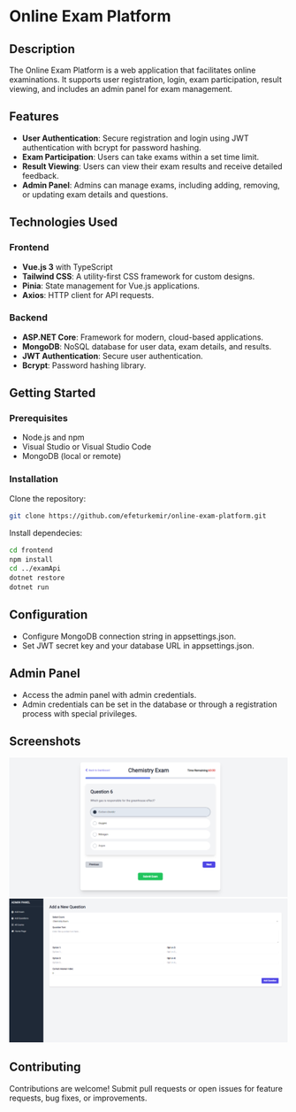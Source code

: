 # Online Exam Platform

## Description
The Online Exam Platform is a web application that facilitates online examinations. It supports user registration, login, exam participation, result viewing, and includes an admin panel for exam management.

## Features
- **User Authentication**: Secure registration and login using JWT authentication with bcrypt for password hashing.
- **Exam Participation**: Users can take exams within a set time limit.
- **Result Viewing**: Users can view their exam results and receive detailed feedback.
- **Admin Panel**: Admins can manage exams, including adding, removing, or updating exam details and questions.

## Technologies Used
### Frontend
- **Vue.js 3** with TypeScript
- **Tailwind CSS**: A utility-first CSS framework for custom designs.
- **Pinia**: State management for Vue.js applications.
- **Axios**: HTTP client for API requests.

### Backend
- **ASP.NET Core**: Framework for modern, cloud-based applications.
- **MongoDB**: NoSQL database for user data, exam details, and results.
- **JWT Authentication**: Secure user authentication.
- **Bcrypt**: Password hashing library.

## Getting Started
### Prerequisites
- Node.js and npm
- Visual Studio or Visual Studio Code
- MongoDB (local or remote)

### Installation
Clone the repository:
```bash
git clone https://github.com/efeturkemir/online-exam-platform.git
```

Install dependecies:
```bash
cd frontend
npm install
cd ../examApi
dotnet restore
dotnet run
```
## Configuration
- Configure MongoDB connection string in appsettings.json.
- Set JWT secret key and your database URL in appsettings.json.

## Admin Panel
- Access the admin panel with admin credentials.
- Admin credentials can be set in the database or through a registration process with special privileges.

## Screenshots
![ExamPlatform Screenshot](exam.png)
![ExamPlatform Screenshot](exam1.png)

## Contributing
Contributions are welcome! Submit pull requests or open issues for feature requests, bug fixes, or improvements.

